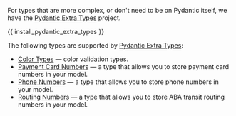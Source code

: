 For types that are more complex, or don't need to be on Pydantic itself, we have the [Pydantic Extra Types] project.

{{ install_pydantic_extra_types }}

The following types are supported by [Pydantic Extra Types]:

* [Color Types](color_types.md) &mdash; color validation types.
* [Payment Card Numbers](payment_cards.md) &mdash; a type that allows you to store payment card numbers in your model.
* [Phone Numbers](phone_numbers.md) &mdash; a type that allows you to store phone numbers in your model.
* [Routing Numbers](routing_numbers.md) &mdash; a type that allows you to store ABA transit routing numbers in your model.

[Pydantic Extra Types]: https://github.com/pydantic/pydantic-extra-types
